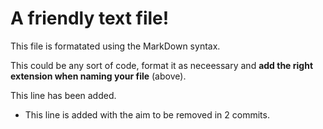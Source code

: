 # A friendly text file!

This file is formatated using the MarkDown syntax.

This could be any sort of code, format it as neceessary and 
**add the right extension when naming your file** (above).


This line has been added.
- This line is added with the aim to be removed in 2 commits. 
